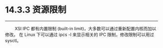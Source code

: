 # 14.3.3 资源限制
***

&emsp;&emsp;
XSI IPC 都有内置限制 (built-in limit)，大多数可以通过重新配置内核而加以修改。
在 Linux 下可以通过 ipcs -l 来显示相关的 IPC 限制，修改限制可以用过 sysctl。